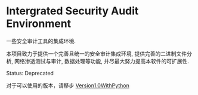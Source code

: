 # Intergrated Security Audit Environment

一些安全审计工具的集成环境.

本项目致力于提供一个完善且统一的安全审计集成环境, 提供完善的二进制文件分析, 网络渗透测试与审计, 数据处理等功能, 并尽最大努力提高本软件的可扩展性.

Status: Deprecated

对于可以使用的版本，请移步 [Version1.0WithPython](https://github.com/Reverier-Xu/ISAE/tree/Version1.0withPython)
